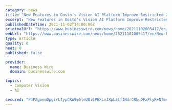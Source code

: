 ```yaml
---
category: news
title: "New Features in Oosto’s Vision AI Platform Improve Restricted Zone Alerting, Recognition of Masked Individuals and Forensics Capabilities"
excerpt: "New Features in Oosto’s Vision AI Platform Improve Restricted Zone Alerting, Recognition of Masked Individuals and Forensics Capabilities"
publishedDateTime: 2021-11-02T14:00:00Z
originalUrl: "https://www.businesswire.com/news/home/20211102005417/en/New-Features-in-Oosto’s-Vision-AI-Platform-Improve-Restricted-Zone-Alerting-Recognition-of-Masked-Individuals-and-Forensics-Capabilities"
webUrl: "https://www.businesswire.com/news/home/20211102005417/en/New-Features-in-Oosto’s-Vision-AI-Platform-Improve-Restricted-Zone-Alerting-Recognition-of-Masked-Individuals-and-Forensics-Capabilities"
type: article
quality: 0
heat: 0
published: false

provider:
  name: Business Wire
  domain: businesswire.com

topics:
  - Computer Vision
  - AI

secured: "P4PZgoemDpgirLTypCRW9m6leUQi6PEXLvJXpLZLfINdrCRkuQFxPlyR+NTmc9u0AbdC1N0LCAQzLW9t3HhVKhRaYvB36kyn0LkyfjuMxjM5DSNVW5g3XhyOqMtILcmHJo+6Ix+/krVbkVAVgQdKWrDaeHSUaOO6tSBer25gWGp4cfjmiCH2hrpR1LgFsAzf3adhDhznIH8bROpPsYD2LkEl3HZu2YO/V64oEDHOuh/zlHkWYgaGm+XKDbXEYWkSADAntaLwAeTLfy+amv5xxCBDGuNZx5dEFFZWH8B6tTNX2fwgUJXtWecK3XEZgrPZqqRk/3zO1cma8Z+7G+wQR1+rkkIhO44ggVk3hk7h96U=;wjSJamBl9mdegdSg7BN2+Q=="
---
```



